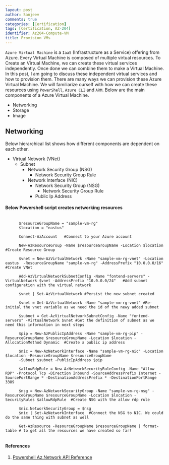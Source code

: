 ```yaml
---
layout: post
author: Sanjeev
comments: true
categories: [Certification]
tags: [Certification, AZ-204]
identifier: Az204-Compute-VM
title: Provision VMs
---
```


``Azure Virtual Machine`` is a ``IaaS`` (Infrastructure as a Service) offering from Azure. Every Virtual Machine is composed of multiple virtual resources. To Create an Virtual Machine, we can create these virtual services independently. Once done we can combine them to make a Virtual Machine. In this post, I am going to discuss these independent virtual services and how to provision them. There are many ways we can provision these Azure Virtual Machine. We will familiarize ourself with how we can create these resources using ``PowerShell``, ``Azure CLI`` and ``ARM``. Below are the main components of a Azure Virtual Machine.

+ Networking
+ Storage
+ Image

## Networking
Below hierarchical list shows how different components are dependent on each other.

+ Virtual Network (VNet)
  + Subnet
    + Network Security Group (NSG)
       + Network Security Group Rule
    + Network Interface (NIC)
      + Network Security Group (NSG)
        + Network Security Group Rule
      + Public Ip Address

#### Below Powershell script creates networking resources

<pre>
    <code class="powershell">
      $resourceGroupName = "sample-vm-rg"
      $location = "eastus"

      Connect-AzAccount   #Connect to your Azure account

      New-AzResourceGroup -Name $resourceGroupName -Location $location   #Create Resource Group

      $vnet = New-AzVirtualNetwork -Name "sample-vm-rg-vnet" -Location eastus  -ResourceGroupName "sample-vm-rg" -AddressPrefix "10.0.0.0/16"    #Create VNet

      Add-AzVirtualNetworkSubnetConfig -Name "fontend-servers" -VirtualNetwork $vnet -AddressPrefix "10.0.0.0/24"   #Add subnet configuration with the virtual network

      $vnet | Set-AzVirtualNetwork #Persist the new subnet created

      $vnet = Get-AzVirtualNetwork -Name "sample-vm-rg-vnet" #Re-initial the vnet variable as we need the id of the newy added subnet

      $subnet = Get-AzVirtualNetworkSubnetConfig -Name "fontend-servers" -VirtualNetwork $vnet #Get the definition of subnet as we need this information in next steps

      $pip = New-AzPublicIpAddress -Name "sample-vm-rg-pip" -ResourceGroupName $resourceGroupName -Location $location -AllocationMethod Dynamic  #Create a public ip address

      $nic = New-AzNetworkInterface -Name "sample-vm-rg-nic" -Location $location -ResourceGroupName $resourceGroupName 
      -Subnet $subnet -PublicIpAddress $pip

      $allowRdpRule = New-AzNetworkSecurityRuleConfig -Name "Allow RDP" -Protocol Tcp -Direction Inbound -SourceAddressPrefix Internet -SourcePortRange * -DestinationAddressPrefix * -DestinationPortRange 3389

      $nsg = New-AzNetworkSecurityGroup -Name "sample-vm-rg-nsg" -ResourceGroupName $resourceGroupName -Location $location -SecurityRules $allowRdpRule  #Create NSG with the allow rdp rule

      $nic.NetworkSecurityGroup = $nsg
      $nic | Set-AzNetworkInterface  #Connect the NSG to NIC. We could do the same thing with subnet as well

      Get-AzResource -ResourceGroupName $resourceGroupName | format-table # to get all the resources we have created so far!
      </code>
</pre>

#### References
1. [Powershell Az.Network API Reference](https://docs.microsoft.com/en-us/powershell/module/az.network/?view=azps-4.3.0)

<script>hljs.initHighlightingOnLoad();</script>